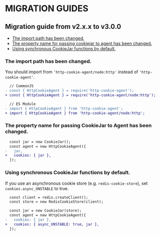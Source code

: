 # MIGRATION GUIDES

## Migration guide from v2.x.x to v3.0.0

- [The import path has been changed.](#the-import-path-has-been-changed)
- [The property name for passing cookiejar to agent has been changed.](#the-property-name-for-passing-cookiejar-to-agent-has-been-changed)
- [Using synchronous CookieJar functions by default.](#using-synchronous-cookiejar-functions-by-default)

### The import path has been changed.

You should import from `'http-cookie-agent/node:http'` instead of `'http-cookie-agent'`.

```diff
  // CommonJS
- const { HttpCookieAgent } = require('http-cookie-agent');
+ const { HttpCookieAgent } = require('http-cookie-agent/node:http');
```

```diff
  // ES Module
- import { HttpCookieAgent } from 'http-cookie-agent';
+ import { HttpCookieAgent } from 'http-cookie-agent/node:http';
```

### The property name for passing CookieJar to Agent has been changed.

```diff
  const jar = new CookieJar();
  const agent = new HttpCookieAgent({
-   jar,
+   cookies: { jar },
  });
```

### Using synchronous CookieJar functions by default.

If you use an asynchronous cookie store (e.g. `redis-cookie-store`), set `cookies.async_UNSTABLE` to true.

```diff
  const client = redis.createClient();
  const store = new RedisCookieStore(client);

  const jar = new CookieJar(store);
  const agent = new HttpCookieAgent({
-   cookies: { jar },
+   cookies: { async_UNSTABLE: true, jar },
  });
```
